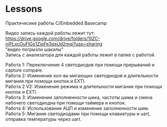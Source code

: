 # Lessons
Практичесике работы C/Embedded Basecamp

Видео запись каждой работы лежит тут: https://drive.google.com/drive/folders/1llZC-niPLxcOuFIGs1ZiqFe3qsUd2mqi?usp=sharing <br />
"видео погрызли шакалы" <br />
Запись с анализатора для каждой работы лежит в папке с работой.

Работа 1: Переключение 4 светодиодов при помощи прерываний и capture compare. <br />
Работа 2: Изменение кол-ва мигающих светодиодов и длительности мигания при помощи кнопок и EXTI. <br />
Работа 2 V2: Изменение режима и длительности мигания при помощи кнопок и EXTI. <br />
Работа 3: Изменение заполненности шика, частоты шима и смена набочего светодиодна при помощи таймера и кнопок. <br />
Работа 4: Использование АЦП и изменение заполненности шим. <br />
Работа 5: Мигание светодиодами при помощи клавиатуры и uart, отправка температуры через uart. <br />
